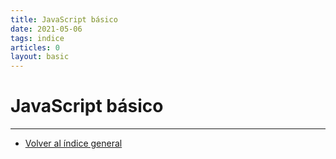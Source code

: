 ```yaml
---
title: JavaScript básico
date: 2021-05-06
tags: indice
articles: 0
layout: basic
---
```


# JavaScript básico

***

- [Volver al índice general](../index)
